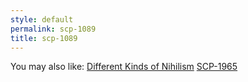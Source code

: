 ```yaml
---
style: default
permalink: scp-1089
title: scp-1089
---
```

You may also like:
[Different Kinds of Nihilism](http://scp-wiki.net/different-kinds-of-nihilism)
[SCP-1965](http://scp-wiki.net/scp-1965)